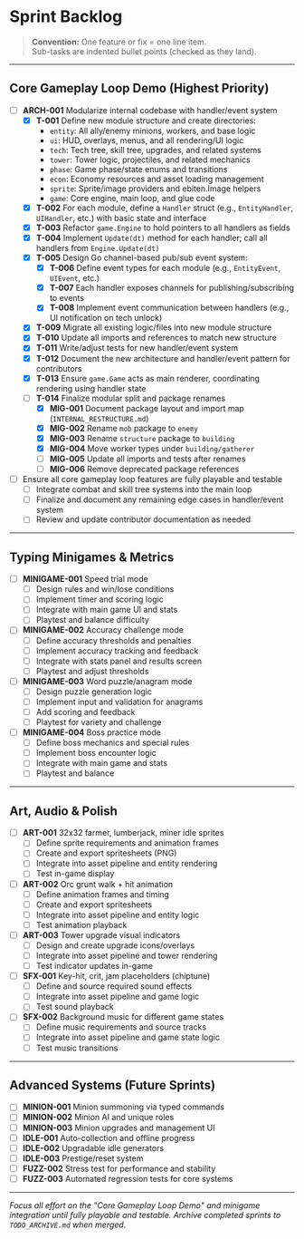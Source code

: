 # Sprint Backlog

> **Convention:** One feature or fix = one line item.  
> Sub-tasks are indented bullet points (checked as they land).

---

## Core Gameplay Loop Demo (Highest Priority)

- [ ] **ARCH-001** Modularize internal codebase with handler/event system
  - [x] **T-001** Define new module structure and create directories:
    - `entity`: All ally/enemy minions, workers, and base logic
    - `ui`: HUD, overlays, menus, and all rendering/UI logic
    - `tech`: Tech tree, skill tree, upgrades, and related systems
    - `tower`: Tower logic, projectiles, and related mechanics
    - `phase`: Game phase/state enums and transitions
    - `econ`: Economy resources and asset loading management
    - `sprite`: Sprite/image providers and ebiten.Image helpers
    - `game`: Core engine, main loop, and glue code
  - [x] **T-002** For each module, define a `Handler` struct (e.g., `EntityHandler`, `UIHandler`, etc.) with basic state and interface
  - [x] **T-003** Refactor `game.Engine` to hold pointers to all handlers as fields
  - [x] **T-004** Implement `Update(dt)` method for each handler; call all handlers from `Engine.Update(dt)`
  - [x] **T-005** Design Go channel-based pub/sub event system:
    - [x] **T-006** Define event types for each module (e.g., `EntityEvent`, `UIEvent`, etc.)
    - [x] **T-007** Each handler exposes channels for publishing/subscribing to events
    - [x] **T-008** Implement event communication between handlers (e.g., UI notification on tech unlock)
  - [x] **T-009** Migrate all existing logic/files into new module structure
  - [x] **T-010** Update all imports and references to match new structure
  - [x] **T-011** Write/adjust tests for new handler/event system
  - [x] **T-012** Document the new architecture and handler/event pattern for contributors
  - [x] **T-013** Ensure `game.Game` acts as main renderer, coordinating rendering using handler state
  - [ ] **T-014** Finalize modular split and package renames
    - [x] **MIG-001** Document package layout and import map (`INTERNAL_RESTRUCTURE.md`)
    - [x] **MIG-002** Rename `mob` package to `enemy`
    - [x] **MIG-003** Rename `structure` package to `building`
    - [x] **MIG-004** Move worker types under `building/gatherer`
    - [ ] **MIG-005** Update all imports and tests after renames
    - [ ] **MIG-006** Remove deprecated package references
- [ ] Ensure all core gameplay loop features are fully playable and testable
  - [ ] Integrate combat and skill tree systems into the main loop
  - [ ] Finalize and document any remaining edge cases in handler/event system
  - [ ] Review and update contributor documentation as needed

---

## Typing Minigames & Metrics

- [ ] **MINIGAME-001** Speed trial mode
  - [ ] Design rules and win/lose conditions
  - [ ] Implement timer and scoring logic
  - [ ] Integrate with main game UI and stats
  - [ ] Playtest and balance difficulty

- [ ] **MINIGAME-002** Accuracy challenge mode
  - [ ] Define accuracy thresholds and penalties
  - [ ] Implement accuracy tracking and feedback
  - [ ] Integrate with stats panel and results screen
  - [ ] Playtest and adjust thresholds

- [ ] **MINIGAME-003** Word puzzle/anagram mode
  - [ ] Design puzzle generation logic
  - [ ] Implement input and validation for anagrams
  - [ ] Add scoring and feedback
  - [ ] Playtest for variety and challenge

- [ ] **MINIGAME-004** Boss practice mode
  - [ ] Define boss mechanics and special rules
  - [ ] Implement boss encounter logic
  - [ ] Integrate with main game and stats
  - [ ] Playtest and balance

---

## Art, Audio & Polish

- [ ] **ART-001** 32x32 farmer, lumberjack, miner idle sprites
  - [ ] Define sprite requirements and animation frames
  - [ ] Create and export spritesheets (PNG)
  - [ ] Integrate into asset pipeline and entity rendering
  - [ ] Test in-game display

- [ ] **ART-002** Orc grunt walk + hit animation
  - [ ] Define animation frames and timing
  - [ ] Create and export spritesheets
  - [ ] Integrate into asset pipeline and entity logic
  - [ ] Test animation playback

- [ ] **ART-003** Tower upgrade visual indicators
  - [ ] Design and create upgrade icons/overlays
  - [ ] Integrate into asset pipeline and tower rendering
  - [ ] Test indicator updates in-game

- [ ] **SFX-001** Key-hit, crit, jam placeholders (chiptune)
  - [ ] Define and source required sound effects
  - [ ] Integrate into asset pipeline and game logic
  - [ ] Test sound playback

- [ ] **SFX-002** Background music for different game states
  - [ ] Define music requirements and source tracks
  - [ ] Integrate into asset pipeline and game state logic
  - [ ] Test music transitions

---

## Advanced Systems (Future Sprints)

- [ ] **MINION-001** Minion summoning via typed commands
- [ ] **MINION-002** Minion AI and unique roles
- [ ] **MINION-003** Minion upgrades and management UI
- [ ] **IDLE-001** Auto-collection and offline progress
- [ ] **IDLE-002** Upgradable idle generators
- [ ] **IDLE-003** Prestige/reset system
- [ ] **FUZZ-002** Stress test for performance and stability
- [ ] **FUZZ-003** Automated regression tests for core systems

---

*Focus all effort on the "Core Gameplay Loop Demo" and minigame integration until fully playable and testable. Archive completed sprints to `TODO_ARCHIVE.md` when merged.*
